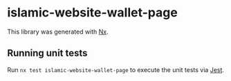 # islamic-website-wallet-page

This library was generated with [Nx](https://nx.dev).

## Running unit tests

Run `nx test islamic-website-wallet-page` to execute the unit tests via [Jest](https://jestjs.io).
